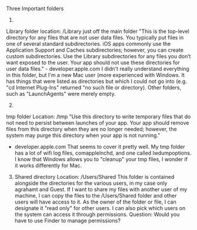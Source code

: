 Three Important folders

1.
Library folder
location:
/Library 
just off the main folder
"This is the top-level directory for any files that are not user data files. You typically put files in one of several standard subdirectories. iOS apps commonly use the Application Support and Caches subdirectories; however, you can create custom subdirectories.
Use the Library subdirectories for any files you don’t want exposed to the user. Your app should not use these directories for user data files." - developer.apple.com
I didn't really understand everything in this folder, but I'm a new Mac user (more experienced with Windows.  It has things that were listed as directories but which I could not go into (e.g. "cd Internet Plug-Ins" returned "no such file or directory). Other folders, such as "LaunchAgents" were merely empty.

2. 
tmp folder
Location:
/tmp
"Use this directory to write temporary files that do not need to persist between launches of your app. Your app should remove files from this directory when they are no longer needed; however, the system may purge this directory when your app is not running."
- developer.apple.com
That seems to cover it pretty well.  My tmp folder has a lot of wifi log files, comapplelnchd, and one called lwdumpoptions.   I know that Windows allows you to "cleanup" your tmp files, I wonder if it works differently for Mac.

3. Shared directory
Location:
/Users/Shared
This folder is contained alongside the directories for the various users, in my case only agrahamt and Guest.
If I want to share my files with another user of my machine, I can copy the files to the /Users/Shared folder
and other users will have access to it.  As the owner of the folder or file, I can designate it "read only" for other users.  I can also pick which users on the system can access it through permissions.
Question: Would you have to use Finder to manage permissions?
